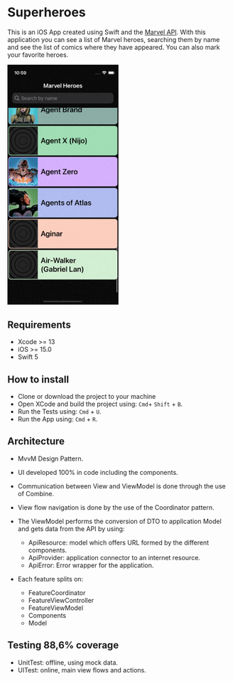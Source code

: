 # Superheroes #

This is an iOS App created using Swift and the [Marvel API](https://developer.marvel.com/docs).
With this application you can see a list of Marvel heroes, searching them by name and see the list of comics where they have appeared. You can also mark your favorite heroes.

<p align="left">
  <img src="Images/superheroes_demo.gif" width="250" title="hover text">
</p>

## Requirements

* Xcode >= 13
* iOS >= 15.0
* Swift 5

## How to install
* Clone or download the project to your machine
* Open XCode and build the project using: ```Cmd```+ ```Shift``` + ```B```.
* Run the Tests using: ```Cmd``` + ```U```.
* Run the App using: ```Cmd``` + ```R```.

## Architecture

* MvvM Design Pattern.
* UI developed 100% in code including the components.
* Communication between View and ViewModel is done through the use of Combine.
* View flow navigation is done by the use of the Coordinator pattern.
* The ViewModel performs the conversion of DTO to application Model and gets data from the API by using: 
  * ApiResource: model which offers URL formed by the different components.
  * ApiProvider: application connector to an internet resource.
  * ApiError: Error wrapper for the application.

* Each feature splits on:
  * FeatureCoordinator
  * FeatureViewController
  * FeatureViewModel 
  * Components
  * Model

## Testing 88,6% coverage
* UnitTest:  offline, using mock data.
* UITest: online, main view flows and actions.
